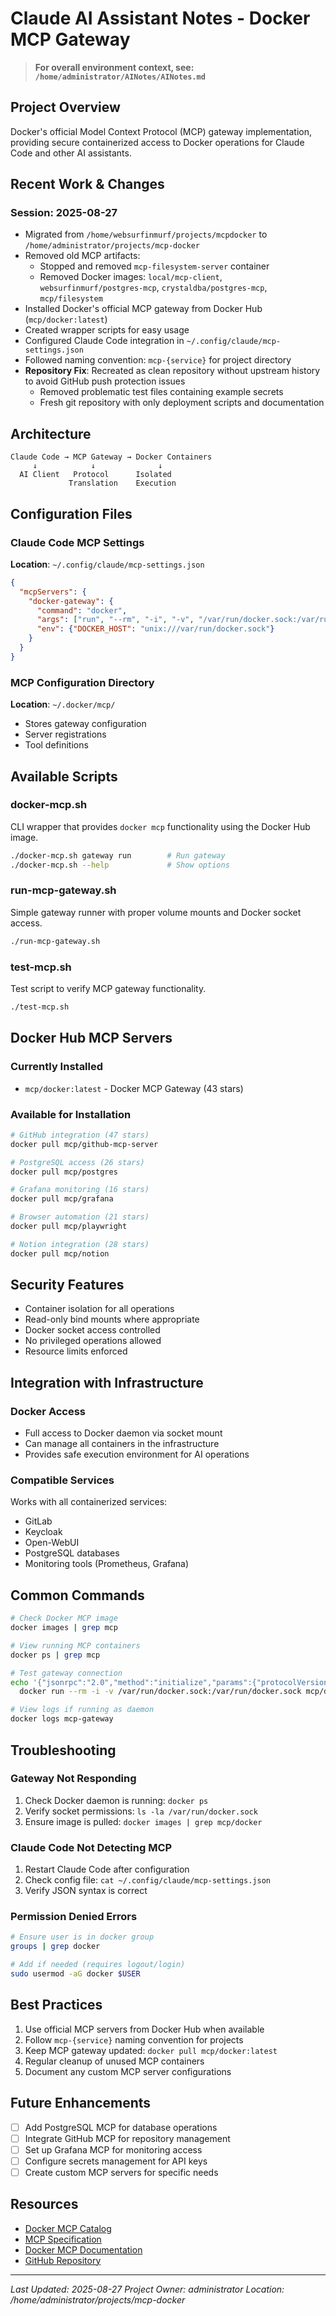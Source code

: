 # Claude AI Assistant Notes - Docker MCP Gateway

> **For overall environment context, see: `/home/administrator/AINotes/AINotes.md`**

## Project Overview
Docker's official Model Context Protocol (MCP) gateway implementation, providing secure containerized access to Docker operations for Claude Code and other AI assistants.

## Recent Work & Changes

### Session: 2025-08-27
- Migrated from `/home/websurfinmurf/projects/mcpdocker` to `/home/administrator/projects/mcp-docker`
- Removed old MCP artifacts:
  - Stopped and removed `mcp-filesystem-server` container
  - Removed Docker images: `local/mcp-client`, `websurfinmurf/postgres-mcp`, `crystaldba/postgres-mcp`, `mcp/filesystem`
- Installed Docker's official MCP gateway from Docker Hub (`mcp/docker:latest`)
- Created wrapper scripts for easy usage
- Configured Claude Code integration in `~/.config/claude/mcp-settings.json`
- Followed naming convention: `mcp-{service}` for project directory
- **Repository Fix**: Recreated as clean repository without upstream history to avoid GitHub push protection issues
  - Removed problematic test files containing example secrets
  - Fresh git repository with only deployment scripts and documentation

## Architecture

```
Claude Code → MCP Gateway → Docker Containers
     ↓            ↓              ↓
  AI Client   Protocol      Isolated
             Translation    Execution
```

## Configuration Files

### Claude Code MCP Settings
**Location**: `~/.config/claude/mcp-settings.json`
```json
{
  "mcpServers": {
    "docker-gateway": {
      "command": "docker",
      "args": ["run", "--rm", "-i", "-v", "/var/run/docker.sock:/var/run/docker.sock", ...],
      "env": {"DOCKER_HOST": "unix:///var/run/docker.sock"}
    }
  }
}
```

### MCP Configuration Directory
**Location**: `~/.docker/mcp/`
- Stores gateway configuration
- Server registrations
- Tool definitions

## Available Scripts

### docker-mcp.sh
CLI wrapper that provides `docker mcp` functionality using the Docker Hub image.
```bash
./docker-mcp.sh gateway run        # Run gateway
./docker-mcp.sh --help             # Show options
```

### run-mcp-gateway.sh
Simple gateway runner with proper volume mounts and Docker socket access.
```bash
./run-mcp-gateway.sh
```

### test-mcp.sh
Test script to verify MCP gateway functionality.
```bash
./test-mcp.sh
```

## Docker Hub MCP Servers

### Currently Installed
- `mcp/docker:latest` - Docker MCP Gateway (43 stars)

### Available for Installation
```bash
# GitHub integration (47 stars)
docker pull mcp/github-mcp-server

# PostgreSQL access (26 stars)
docker pull mcp/postgres

# Grafana monitoring (16 stars)
docker pull mcp/grafana

# Browser automation (21 stars)
docker pull mcp/playwright

# Notion integration (28 stars)
docker pull mcp/notion
```

## Security Features
- Container isolation for all operations
- Read-only bind mounts where appropriate
- Docker socket access controlled
- No privileged operations allowed
- Resource limits enforced

## Integration with Infrastructure

### Docker Access
- Full access to Docker daemon via socket mount
- Can manage all containers in the infrastructure
- Provides safe execution environment for AI operations

### Compatible Services
Works with all containerized services:
- GitLab
- Keycloak
- Open-WebUI
- PostgreSQL databases
- Monitoring tools (Prometheus, Grafana)

## Common Commands

```bash
# Check Docker MCP image
docker images | grep mcp

# View running MCP containers
docker ps | grep mcp

# Test gateway connection
echo '{"jsonrpc":"2.0","method":"initialize","params":{"protocolVersion":"1.0.0"},"id":1}' | \
  docker run --rm -i -v /var/run/docker.sock:/var/run/docker.sock mcp/docker:latest

# View logs if running as daemon
docker logs mcp-gateway
```

## Troubleshooting

### Gateway Not Responding
1. Check Docker daemon is running: `docker ps`
2. Verify socket permissions: `ls -la /var/run/docker.sock`
3. Ensure image is pulled: `docker images | grep mcp/docker`

### Claude Code Not Detecting MCP
1. Restart Claude Code after configuration
2. Check config file: `cat ~/.config/claude/mcp-settings.json`
3. Verify JSON syntax is correct

### Permission Denied Errors
```bash
# Ensure user is in docker group
groups | grep docker

# Add if needed (requires logout/login)
sudo usermod -aG docker $USER
```

## Best Practices
1. Use official MCP servers from Docker Hub when available
2. Follow `mcp-{service}` naming convention for projects
3. Keep MCP gateway updated: `docker pull mcp/docker:latest`
4. Regular cleanup of unused MCP containers
5. Document any custom MCP server configurations

## Future Enhancements
- [ ] Add PostgreSQL MCP for database operations
- [ ] Integrate GitHub MCP for repository management
- [ ] Set up Grafana MCP for monitoring access
- [ ] Configure secrets management for API keys
- [ ] Create custom MCP servers for specific needs

## Resources
- [Docker MCP Catalog](https://hub.docker.com/mcp)
- [MCP Specification](https://spec.modelcontextprotocol.io/)
- [Docker MCP Documentation](https://docs.docker.com/ai/mcp-catalog-and-toolkit/)
- [GitHub Repository](https://github.com/docker/mcp-gateway)

---
*Last Updated: 2025-08-27*
*Project Owner: administrator*
*Location: /home/administrator/projects/mcp-docker*